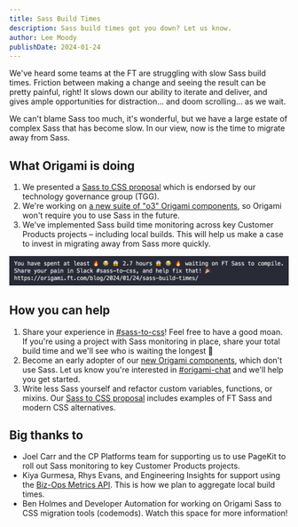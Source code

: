 ```yaml
---
title: Sass Build Times
description: Sass build times got you down? Let us know.
author: Lee Moody
publishDate: 2024-01-24
---
```


We've heard some teams at the FT are struggling with slow Sass build times. Friction between making a change and seeing the result can be pretty painful, right! It slows down our ability to iterate and deliver, and gives ample opportunities for distraction... and doom scrolling... as we wait.

We can't blame Sass too much, it's wonderful, but we have a large estate of complex Sass that has become slow. In our view, now is the time to migrate away from Sass.

## What Origami is doing

1. We presented a [Sass to CSS proposal](https://docs.google.com/document/d/1RuGduWdX0zGsgsp9C7lIhXgqEia6sWK900_3XVwYDIM/edit#heading=h.1f3yolavobef) which is endorsed by our technology governance group (TGG).
1. We're working on [a new suite of "o3" Origami components](https://origami-for-everyone.ft.com/components/buttons/), so Origami won't require you to use Sass in the future.
1. We've implemented Sass build time monitoring across key Customer Products projects – including local builds. This will help us make a case to invest in migrating away from Sass more quickly.

![A console log within a terminal, sharing that the person has in total waited 2.7 hours for Sass to compile.](/assets/images/2024-01-24-sass-build-times/sass-css.png?width=500&source=origami)


## How you can help

1. Share your experience in [#sass-to-css](https://financialtimes.enterprise.slack.com/archives/C06FD4DSBQB)! Feel free to have a good moan. If you're using a project with Sass monitoring in place, share your total build time and we'll see who is waiting the longest 😬
1. Become an early adopter of our [new Origami components](https://origami-for-everyone.ft.com/components/buttons/), which don't use Sass. Let us know you're interested in [#origami-chat](https://financialtimes.enterprise.slack.com/archives/CSW6B2VAN) and we'll help you get started.
1. Write less Sass yourself and refactor custom variables, functions, or mixins. Our [Sass to CSS proposal](https://docs.google.com/document/d/1RuGduWdX0zGsgsp9C7lIhXgqEia6sWK900_3XVwYDIM/edit#heading=h.1f3yolavobef) includes examples of FT Sass and modern CSS alternatives.

## Big thanks to

- Joel Carr and the CP Platforms team for supporting us to use PageKit to roll out Sass monitoring to key Customer Products projects.
- Kiya Gurmesa, Rhys Evans, and Engineering Insights for support using the [Biz-Ops Metrics API](https://github.com/Financial-Times/biz-ops-metrics-api). This is how we plan to aggregate local build times.
- Ben Holmes and Developer Automation for working on Origami Sass to CSS migration tools (codemods). Watch this space for more information!

